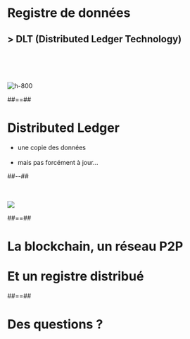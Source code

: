 <!-- .slide: class="full-center" -->

# Registre de données

## > DLT (Distributed Ledger Technology)

<br><br><br><br>
![h-800](./assets/images/01-concepts/ledger.svg)

##==##

<!-- .slide: class="two-column" -->

# Distributed Ledger

- une copie des données
<br><br>
- mais pas forcément à jour...

##--##

<br><br>
![](./assets/images/01-concepts/ledger-data-propagation.svg)

##==##

<!-- .slide: class="transition bg-white" -->

# La blockchain, un réseau P2P <br><br> Et un registre distribué

##==##

<!-- .slide: class="transition blue" -->

# Des questions ?